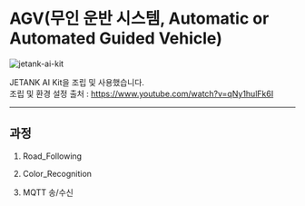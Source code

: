 # AGV(무인 운반 시스템, Automatic or Automated Guided Vehicle)

![jetank-ai-kit](https://github.com/homekepa/SSAFY_AGV/assets/91517560/6b5ff03c-475d-4a4e-8bf2-dd19113838de)

JETANK AI Kit을 조립 및 사용했습니다.<br>
조립 및 환경 설정 출처 : https://www.youtube.com/watch?v=qNy1hulFk6I <br>

---

## 과정

1. Road_Following

2. Color_Recognition

3. MQTT 송/수신
